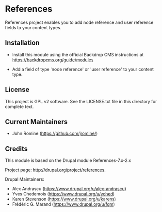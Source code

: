 References
======================

References project enables you to add node reference and user reference fields
to your content types.

Installation
------------

- Install this module using the official Backdrop CMS instructions at
  https://backdropcms.org/guide/modules

- Add a field of type 'node reference' or 'user reference' to your content type.

License
-------

This project is GPL v2 software. See the LICENSE.txt file in this directory for
complete text.

Current Maintainers
-------------------

- John Romine (https://github.com/jromine/)

Credits
-------

This module is based on the Drupal module References-7.x-2.x

Project page: http://drupal.org/project/references.

Drupal Maintainers: 
- Alex Andrascu (https://www.drupal.org/u/alex-andrascu)
- Yves Chedemois (https://www.drupal.org/u/yched)
- Karen Stevenson (https://www.drupal.org/u/karens)
- Frédéric G. Marand (https://www.drupal.org/u/fgm)
